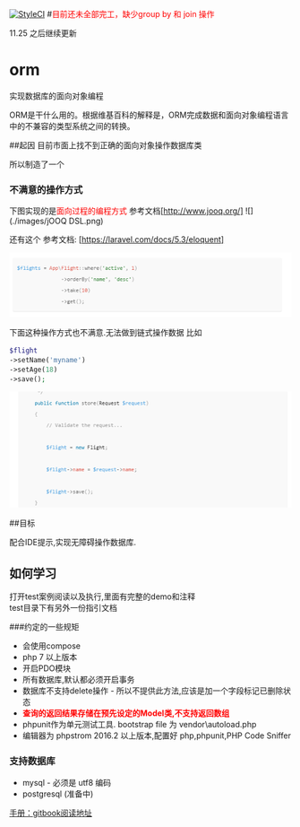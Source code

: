 [![StyleCI](https://styleci.io/repos/73656835/shield?branch=master)](https://styleci.io/repos/73656835)
#<font color=red>目前还未全部完工，缺少group by 和 join 操作</font>

11.25 之后继续更新

# orm
实现数据库的面向对象编程

ORM是干什么用的。根据维基百科的解释是，ORM完成数据和面向对象编程语言中的不兼容的类型系统之间的转换。

##起因
目前市面上找不到正确的面向对象操作数据库类

所以制造了一个

### 不满意的操作方式

下图实现的是<font color=red>面向过程的编程方式</font> 参考文档[http://www.jooq.org/]
![](./images/jOOQ DSL.png)

还有这个 
参考文档: [https://laravel.com/docs/5.3/eloquent]

![](./images/laravel-1.png)

下面这种操作方式也不满意.无法做到链式操作数据
比如
```php
$flight
->setName('myname')
->setAge(18)
->save();
```
![](./images/laravel-2.png)

##目标

配合IDE提示,实现无障碍操作数据库.


## 如何学习

打开test案例阅读以及执行,里面有完整的demo和注释<br>
test目录下有另外一份指引文档

###约定的一些规矩

* 会使用compose
* php 7 以上版本
* 开启PDO模块
* 所有数据库,默认都必须开启事务
* 数据库不支持delete操作 - 所以不提供此方法,应该是加一个字段标记已删除状态
* **<font color=red>查询的返回结果存储在预先设定的Model类,不支持返回数组</font>**
* phpunit作为单元测试工具. bootstrap file 为 vendor\autoload.php
* 编辑器为 phpstrom 2016.2 以上版本,配置好 php,phpunit,PHP Code Sniffer

### 支持数据库

* mysql - 必须是 utf8 编码
* postgresql (准备中)



[手册：gitbook阅读地址](https://www.gitbook.com/book/xltxlm/orm)
